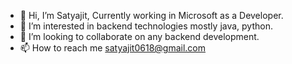 - 👋 Hi, I’m Satyajit, Currently working in Microsoft as a Developer.
- 👀 I’m interested in backend technologies mostly java, python.
- 💞️ I’m looking to collaborate on any backend development.
- 📫 How to reach me satyajit0618@gmail.com

<!---
kanai0618/kanai0618 is a ✨ special ✨ repository because its `README.md` (this file) appears on your GitHub profile.
You can click the Preview link to take a look at your changes.
--->
